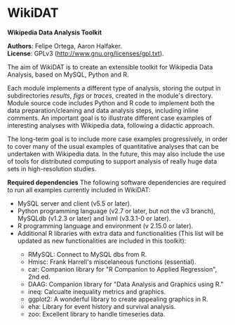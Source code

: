 WikiDAT
=======

<b>Wikipedia Data Analysis Toolkit</b>

<b>Authors</b>: Felipe Ortega, Aaron Halfaker.</br>
<b>License</b>: GPLv3 (http://www.gnu.org/licenses/gpl.txt).

The aim of WikiDAT is to create an extensible toolkit for Wikipedia Data 
Analysis, based on MySQL, Python and R.

<p>Each module implements a different type of analysis, storing the output in 
subdirectories <i>results</i>, <i>figs</i> or <i>traces</i>, created in the 
module's directory. Module source code includes Python and R code to implement 
both the data preparation/cleaning and data analysis steps, including inline 
comments. An important goal is to illustrate different case examples of 
interesting analyses with Wikipedia data, following a didactic approach.</p>

<p>The long-term goal is to include more case examples progressively, in order 
to cover many of the usual examples of quantitative analyses that can be 
undertaken with Wikipedia data. In the future, this may also include the use 
of tools for distributed computing to support analysis of really huge data 
sets in high-resolution studies.</p>

<b>Required dependencies</b>
The following software dependencies are required to run all examples currently
included in WikiDAT:

<ul>
<li>MySQL server and client (v5.5 or later).</li>
<li>Python programming language (v2.7 or later, but not the v3 branch), 
MySQLdb (v1.2.3 or later) and lxml (v3.3.1-0 or later).</li>
<li>R programming language and environment (v 2.15.0 or later).</li>
<li>Additional R libraries with extra data and functionalities (This list will be updated as new
functionalities are included in this toolkit):</li> 
<ul>
<li>RMySQL: Connect to MySQL dbs from R.</li>
<li>Hmisc: Frank Harrell's miscelaneous functions (essential).</li>
<li>car: Companion library for "R Companion to Applied Regression", 2nd ed.</li>
<li>DAAG: Companion library for "Data Analysis and Graphics using R."</li>
<li>ineq: Calcualte inequality metrics and graphics.</li>
<li>ggplot2: A wonderful library to create appealing graphics in R.</li>
<li>eha: Library for event history and survival analysis.</li>
<li>zoo: Excellent library to handle timeseries data. </li>
<ul>
